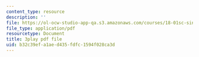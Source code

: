```yaml
---
content_type: resource
description: ''
file: https://ol-ocw-studio-app-qa.s3.amazonaws.com/courses/18-01sc-single-variable-calculus-fall-2010/b32c39efa1aed435fdfc1594f028ca3d_1RLctDS2hUQ.pdf
file_type: application/pdf
resourcetype: Document
title: 3play pdf file
uid: b32c39ef-a1ae-d435-fdfc-1594f028ca3d
---
```

